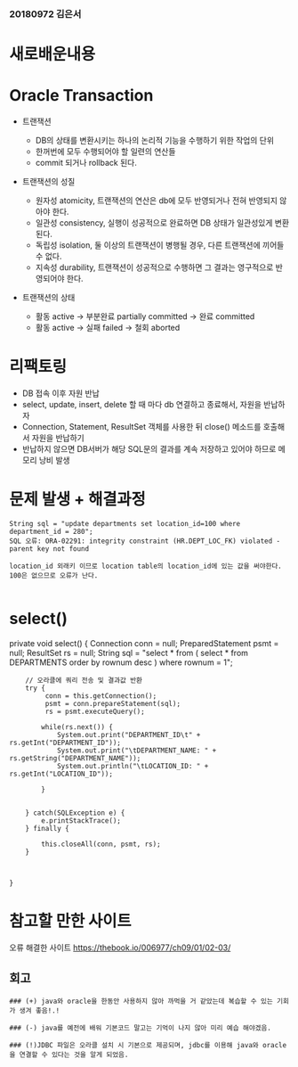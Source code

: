 ### 20180972 김은서

# 새로배운내용

# Oracle Transaction
* 트랜잭션
  * DB의 상태를 변환시키는 하나의 논리적 기능을 수행하기 위한 작업의 단위
  * 한꺼번에 모두 수행되어야 할 일련의 연산들
  * commit 되거나 rollback 된다.

* 트랜잭션의 성질
  * 원자성 atomicity, 트랜잭션의 연산은 db에 모두 반영되거나 전혀 반영되지 않아야 한다.
  * 일관성 consistency, 실행이 성공적으로 완료하면 DB 상태가 일관성있게 변환된다.
  * 독립성 isolation, 둘 이상의 트랜잭션이 병행될 경우, 다른 트랜잭션에 끼어들 수 없다.
  * 지속성 durability, 트랜잭션이 성공적으로 수행하면 그 결과는 영구적으로 반영되어야 한다.
  
* 트랜잭션의 상태 
  * 활동 active -> 부분완료 partially committed -> 완료 committed
  * 활동 active -> 실패 failed -> 철회 aborted

# 리팩토링
* DB 접속 이후 자원 반납
 * select, update, insert, delete 할 때 마다 db 연결하고 종료해서, 자원을 반납하자
 * Connection, Statement, ResultSet 객체를 사용한 뒤 close() 메소드를 호출해서 자원을 반납하기
 * 반납하지 않으면 DB서버가 해당 SQL문의 결과를 계속 저장하고 있어야 하므로 메모리 낭비 발생


# 문제 발생 + 해결과정
```
String sql = "update departments set location_id=100 where department_id = 280";
SQL 오류: ORA-02291: integrity constraint (HR.DEPT_LOC_FK) violated - parent key not found

location_id 외래키 이므로 location table의 location_id에 있는 값을 써야한다.
100은 없으므로 오류가 난다.


```

# select()
private void select() {
		Connection conn = null;
		PreparedStatement psmt = null;
		ResultSet rs = null;
		String sql = "select * from ( select * from DEPARTMENTS order by rownum desc ) where rownum = 1";	
		
		// 오라클에 쿼리 전송 및 결과값 반환
		try {
			 conn = this.getConnection();
			 psmt = conn.prepareStatement(sql);
			 rs = psmt.executeQuery();
			
			while(rs.next()) {
				System.out.print("DEPARTMENT_ID\t" + rs.getInt("DEPARTMENT_ID"));
				System.out.print("\tDEPARTMENT_NAME: " + rs.getString("DEPARTMENT_NAME"));
				System.out.println("\tLOCATION_ID: " + rs.getInt("LOCATION_ID"));	
				
			}			
			
			
		} catch(SQLException e) {
			e.printStackTrace();
		} finally {
			
			this.closeAll(conn, psmt, rs);
		}
		
		
		
	}




# 참고할 만한 사이트
오류 해결한 사이트
https://thebook.io/006977/ch09/01/02-03/


## 회고
```
### (+) java와 oracle을 한동안 사용하지 않아 까먹을 거 같았는데 복습할 수 있는 기회가 생겨 좋음!.! 

### (-) java를 예전에 배워 기본코드 말고는 기억이 나지 않아 미리 예습 해야겠음.

### (!)JDBC 파일은 오라클 설치 시 기본으로 제공되며, jdbc를 이용해 java와 oracle을 연결할 수 있다는 것을 알게 되었음.
```

